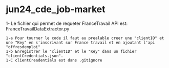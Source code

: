 # jun24_cde_job-market



1- Le fichier qui permet de requeter FranceTravail API est: FranceTravailDataExtractor.py

    1-a Pour tourner le code il faut au prealable creer une "clientID" et une "Key" en s'inscrivant sur France travail et en ajoutant l'api "offresdemploi"
    1-b Enregistrer le "clientID" et le "Key" dans un fichier "clientCredentials.json". 
    1-C clientCreadentials est dans .gitignore 